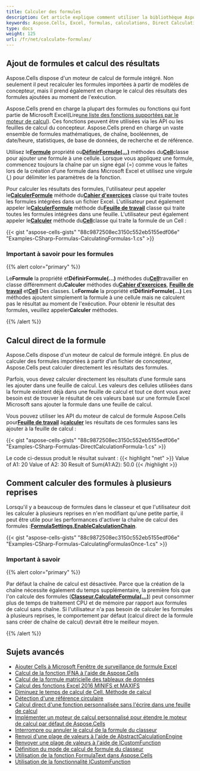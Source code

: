 ```yaml
---
title: Calculer des formules
description: Cet article explique comment utiliser la bibliothèque Aspose.Cells pour calculer des formules dans Excel Microsoft. En chargeant un fichier Excel existant ou en créant un nouveau fichier Excel, nous pouvons utiliser les méthodes fournies par Aspose.Cells pour calculer la formule et obtenir le résultat. Enfin, nous enregistrons le fichier Excel modifié sur le disque.
keywords: Aspose.Cells, Excel, formulas, calculations, Direct Calculation of Formula, Calculate Formulas repeatedly, add formulas.
type: docs
weight: 125
url: /fr/net/calculate-formulas/
---
```

##  **Ajout de formules et calcul des résultats**

Aspose.Cells dispose d'un moteur de calcul de formule intégré. Non seulement il peut recalculer les formules importées à partir de modèles de concepteur, mais il prend également en charge le calcul des résultats des formules ajoutées au moment de l'exécution.

 Aspose.Cells prend en charge la plupart des formules ou fonctions qui font partie de Microsoft Excel(Lire[une liste des fonctions supportées par le moteur de calcul](/cells/fr/net/supported-formula-functions/)). Ces fonctions peuvent être utilisées via les API ou les feuilles de calcul du concepteur. Aspose.Cells prend en charge un vaste ensemble de formules mathématiques, de chaîne, booléennes, de date/heure, statistiques, de base de données, de recherche et de référence.

 Utilisez le[**Formule**](https://reference.aspose.com/cells/net/aspose.cells/cell/properties/formula) propriété ou[**DéfinirFormule(...)**](https://reference.aspose.com/cells/net/aspose.cells.cell/setformula/methods/2) méthodes du[**Cell**](https://reference.aspose.com/cells/net/aspose.cells/cell)classe pour ajouter une formule à une cellule. Lorsque vous appliquez une formule, commencez toujours la chaîne par un signe égal (=) comme vous le faites lors de la création d'une formule dans Microsoft Excel et utilisez une virgule (,) pour délimiter les paramètres de la fonction.

 Pour calculer les résultats des formules, l'utilisateur peut appeler le[**CalculerFormule**](https://reference.aspose.com/cells/net/aspose.cells.workbook/calculateformula/methods/1) méthode du[**Cahier d'exercices**](https://reference.aspose.com/cells/net/aspose.cells/workbook) classe qui traite toutes les formules intégrées dans un fichier Excel. L'utilisateur peut également appeler le[**CalculerFormule**](https://reference.aspose.com/cells/net/aspose.cells/worksheet/methods/calculateformula) méthode du[**Feuille de travail**](https://reference.aspose.com/cells/net/aspose.cells/worksheet) classe qui traite toutes les formules intégrées dans une feuille. L'utilisateur peut également appeler le[**Calculer**](https://reference.aspose.com/cells/net/aspose.cells/cell/methods/calculate) méthode du[**Cell**](https://reference.aspose.com/cells/net/aspose.cells/cell)classe qui traite la formule de un Cell :

{{< gist "aspose-cells-gists" "88c9872508ec3150c552eb5155edf06e" "Examples-CSharp-Formulas-CalculatingFormulas-1.cs" >}}

###  **Important à savoir pour les formules**

{{% alert color="primary" %}}

 Le**Formule** la propriété et**DéfinirFormule(...)** méthodes du[**Cell**](https://reference.aspose.com/cells/net/aspose.cells/cell)travailler en classe différemment du**Calculer** méthodes du[**Cahier d'exercices**](https://reference.aspose.com/cells/net/aspose.cells/workbook), [**Feuille de travail**](https://reference.aspose.com/cells/net/aspose.cells/worksheet) et[**Cell**](https://reference.aspose.com/cells/net/aspose.cells/cell) Des classes. Le**Formule** la propriété et**DéfinirFormule(...)** Les méthodes ajoutent simplement la formule à une cellule mais ne calculent pas le résultat au moment de l'exécution. Pour obtenir le résultat des formules, veuillez appeler**Calculer** méthodes.

{{% /alert %}}

##  **Calcul direct de la formule**

Aspose.Cells dispose d'un moteur de calcul de formule intégré. En plus de calculer des formules importées à partir d'un fichier de concepteur, Aspose.Cells peut calculer directement les résultats des formules.

Parfois, vous devez calculer directement les résultats d’une formule sans les ajouter dans une feuille de calcul. Les valeurs des cellules utilisées dans la formule existent déjà dans une feuille de calcul et tout ce dont vous avez besoin est de trouver le résultat de ces valeurs basé sur une formule Excel Microsoft sans ajouter la formule dans une feuille de calcul.

 Vous pouvez utiliser les API du moteur de calcul de formule Aspose.Cells pour[**Feuille de travail**](https://reference.aspose.com/cells/net/aspose.cells/worksheet) à[**calculer**](https://reference.aspose.com/cells/net/aspose.cells.worksheet/calculateformula/methods/3) les résultats de ces formules sans les ajouter à la feuille de calcul :

{{< gist "aspose-cells-gists" "88c9872508ec3150c552eb5155edf06e" "Examples-CSharp-Formulas-DirectCalculationFormula-1.cs" >}}

Le code ci-dessus produit le résultat suivant :
{{< highlight "net" >}}
Value of A1: 20
Value of A2: 30
Result of Sum(A1:A2): 50.0
{{< /highlight >}}

##  **Comment calculer des formules à plusieurs reprises**

Lorsqu'il y a beaucoup de formules dans le classeur et que l'utilisateur doit les calculer à plusieurs reprises en n'en modifiant qu'une petite partie, il peut être utile pour les performances d'activer la chaîne de calcul des formules :[**FormulaSettings.EnableCalculationChain**](https://reference.aspose.com/cells/net/aspose.cells/formulasettings/properties/enablecalculationchain).

{{< gist "aspose-cells-gists" "88c9872508ec3150c552eb5155edf06e" "Examples-CSharp-Formulas-CalculatingFormulasOnce-1.cs" >}}

###  **Important à savoir**

{{% alert color="primary" %}}

Par défaut la chaîne de calcul est désactivée. Parce que la création de la chaîne nécessite également du temps supplémentaire, la première fois que l'on calcule des formules ([**Classeur.CalculateFormula(...)**](https://reference.aspose.com/cells/net/aspose.cells.workbook/calculateformula/methods/1)) peut consommer plus de temps de traitement CPU et de mémoire par rapport aux formules de calcul sans chaîne. Si l'utilisateur n'a pas besoin de calculer les formules à plusieurs reprises, le comportement par défaut (calcul direct de la formule sans créer de chaîne de calcul) devrait être le meilleur moyen.

{{% /alert %}}


##  **Sujets avancés**
- [Ajouter Cells à Microsoft Fenêtre de surveillance de formule Excel](/cells/fr/net/add-cells-to-microsoft-excel-formula-watch-window/)
- [Calcul de la fonction IFNA à l'aide de Aspose.Cells](/cells/fr/net/calculating-ifna-function-using-aspose-cells/)
- [Calcul de la formule matricielle des tableaux de données](/cells/fr/net/calculation-of-array-formula-of-data-tables/)
- [Calcul des fonctions Excel 2016 MINIFS et MAXIFS](/cells/fr/net/calculation-of-excel-2016-minifs-and-maxifs-functions/)
- [Diminuez le temps de calcul de Cell. Méthode de calcul](/cells/fr/net/decrease-the-calculation-time-of-cell-calculate-method/)
- [Détection d'une référence circulaire](/cells/fr/net/detecting-circular-reference/)
- [Calcul direct d'une fonction personnalisée sans l'écrire dans une feuille de calcul](/cells/fr/net/direct-calculation-of-custom-function-without-writing-it-in-a-worksheet/)
- [Implémenter un moteur de calcul personnalisé pour étendre le moteur de calcul par défaut de Aspose.Cells](/cells/fr/net/implement-custom-calculation-engine-to-extend-the-default-calculation-engine-of-aspose-cells/)
- [Interrompre ou annuler le calcul de la formule du classeur](/cells/fr/net/interrupt-or-cancel-the-formula-calculation-of-workbook/)
- [Renvoi d'une plage de valeurs à l'aide de AbstractCalculationEngine](/cells/fr/net/returning-a-range-of-values-using-abstractcalculationengine/)
- [Renvoyer une plage de valeurs à l'aide de ICustomFunction](/cells/fr/net/returning-a-range-of-values-using-icustomfunction/)
- [Définition du mode de calcul de formule du classeur](/cells/fr/net/setting-formula-calculation-mode-of-workbook/)
- [Utilisation de la fonction FormulaText dans Aspose.Cells](/cells/fr/net/using-formulatext-function-in-aspose-cells/)
- [Utilisation de la fonctionnalité ICustomFunction](/cells/fr/net/using-icustomfunction-feature/)
